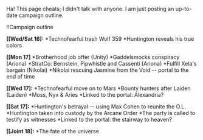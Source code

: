 Ha! This page cheats; I didn't talk with anyone. I am just posting an up-to-date campaign outline.

!!Campaign outline

__[[Wed/Sat 16]:__
*Technofearful trash Wolf 359
*Huntington reveals his true colors

__[[Mon 17]__
*Brotherhood job offer (Unity)
*Gaddelsmocks conspiracy (Ariona)
*StratCo: Bernstein, Pipwhistle and Cassenti (Ariona)
*Fulfill Xela's bargain (Nikolai)
*Nikolai rescuing Jasmine from the Void -- portal to the end of time

__[[Wed 17]:__
*Technofearful move on to Mars
*Bounty hunters after Laiden (Laiden)
*Moss, Nyx &amp; Aries
*Linked to the portal: Alexandria?

__[[Sat 17]:__
*Huntington's betrayal -- using Max Cohen to reunite the O.L.
*Huntington taken into custody by the Arcane Order
*The party is called to testify as witnesses
*Linked to the portal: the stairway to heaven?

__[[Joint 18]:__
*The fate of the universe

